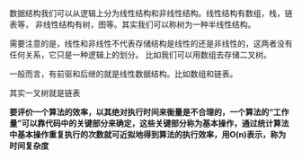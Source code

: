 数据结构我们可以从逻辑上分为线性结构和非线性结构。线性结构有数组，栈，链表等， 非线性结构有树，图等。其实我们可以称树为一种半线性结构。

需要注意的是，线性和非线性不代表存储结构是线性的还是非线性的，这两者没有任何关系，它只是一种逻辑上的划分。
比如我们可以用数组去存储二叉树。

一般而言，有前驱和后继的就是线性数据结构。比如数组和链表。

其实一叉树就是链表


**要评价一个算法的效率，以其绝对执行时间来衡量是不合理的，一个算法的“工作量”可以靠代码中的关键部分来确定，这些关键部分称为基本操作，通过统计算法中基本操作重复执行的次数就可近拟地得到算法的执行效率，用O(n)表示，称为时间复杂度**
